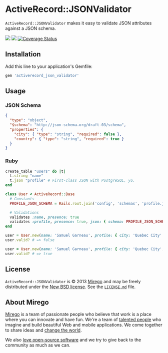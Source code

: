 # ActiveRecord::JSONValidator

`ActiveRecord::JSONValidator` makes it easy to validate JSON attributes against a JSON schema.

<a href="https://rubygems.org/gems/activerecord_json_validator"><img src="https://badge.fury.io/rb/activerecord_json_validator.png" /></a>
<a href="https://travis-ci.org/mirego/activerecord_json_validator"><img src="https://travis-ci.org/mirego/activerecord_json_validator.png?branch=master" /></a>
<a href='https://coveralls.io/r/mirego/activerecord_json_validator?branch=master'><img src='https://coveralls.io/repos/mirego/activerecord_json_validator/badge.png?branch=master' alt='Coverage Status' /></a>

## Installation

Add this line to your application's Gemfile:

```ruby
gem 'activerecord_json_validator'
```

## Usage

### JSON Schema

```json
{
  "type": "object",
  "$schema": "http://json-schema.org/draft-03/schema",
  "properties": {
    "city": { "type": "string", "required": false },
    "country": { "type": "string", "required": true }
  }
}
```

### Ruby

```ruby
create_table "users" do |t|
  t.string "name"
  t.json "profile" # First-class JSON with PostgreSQL, yo.
end

class User < ActiveRecord::Base
  # Constants
  PROFILE_JSON_SCHEMA = Rails.root.join('config', 'schemas', 'profile.json_schema').to_s

  # Validations
  validates :name, presence: true
  validates :profile, presence: true, json: { schema: PROFILE_JSON_SCHEMA }
end

user = User.new(name: 'Samuel Garneau', profile: { city: 'Quebec City' })
user.valid? # => false

user = User.new(name: 'Samuel Garneau', profile: { city: 'Quebec City', country: 'Canada' })
user.valid? # => true
```

## License

`ActiveRecord::JSONValidator` is © 2013 [Mirego](http://www.mirego.com) and may be freely distributed under the [New BSD license](http://opensource.org/licenses/BSD-3-Clause).  See the [`LICENSE.md`](https://github.com/mirego/activerecord_json_validator/blob/master/LICENSE.md) file.

## About Mirego

[Mirego](http://mirego.com) is a team of passionate people who believe that work is a place where you can innovate and have fun. We're a team of [talented people](http://life.mirego.com) who imagine and build beautiful Web and mobile applications. We come together to share ideas and [change the world](http://mirego.org).

We also [love open-source software](http://open.mirego.com) and we try to give back to the community as much as we can.
